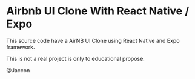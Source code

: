 # Airbnb UI Clone With React Native / Expo
This source code have a AirNB UI Clone using React Native and Expo framework.

This is not a real project is only to educational propose.


@Jaccon